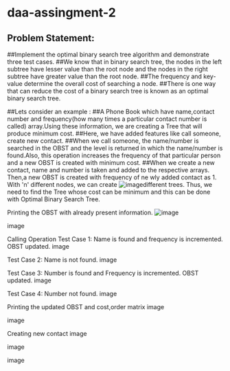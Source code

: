 # daa-assingment-2
## Problem Statement:

##Implement the optimal binary search tree algorithm and demonstrate three test cases.
##We know that in binary search tree, the nodes in the left subtree have lesser value than the root node and the nodes in the right subtree have greater value than the root node.
##The frequency and key-value determine the overall cost of searching a node.
##There is one way that can reduce the cost of a binary search tree is known as an optimal binary search tree.

##Lets consider an example :
##A Phone Book which have name,contact number and frequency(how many times a particular contact number is called) array.Using these information, we are creating a Tree that will produce minimum cost.
##Here, we have added features like call someone, create new contact.
##When we call someone, the name/number is searched in the OBST and the level is returned in which the name/number is found.Also, this operation increases the frequency of that particular person and a new OBST is created with minimum cost.
##When we create a new contact, name and number is taken and added to the respective arrays. Then,a new OBST is created with frequency of ne
wly added contact as 1.
With 'n' different nodes, we can create ![image](https://user-images.githubusercontent.com/112850551/204069635-be66a278-6bd6-4cc4-b99b-656b6abb1c4b.png)different trees.
Thus, we need to find the Tree whose cost can be minimum and this can be done with Optimal Binary Search Tree.

Printing the OBST with already present information.
![image](https://user-images.githubusercontent.com/112850551/204069756-edc48c09-bb28-4e9f-9a96-503fb3e807a1.png)


image

Calling Operation
Test Case 1: Name is found and frequency is incremented. OBST updated.
image

Test Case 2: Name is not found.
image

Test Case 3: Number is found and Frequency is incremented. OBST updated.
image

Test Case 4: Number not found.
image

Printing the updated OBST and cost,order matrix
image

image

Creating new contact
image

image

image
